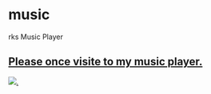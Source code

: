 # music
rks Music Player
<a href="https://rks107.github.io/music/"> <h2> Please once visite to my music player. </h2> 
<img src="https://upload.wikimedia.org/wikipedia/commons/e/e0/Music_player_logo.png" >. </a>
